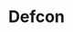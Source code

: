 ---
title: Defcon
crosslinks:
- amateurradio
- hacking
- autotldr
- netsec
- hackerspaces
- Documentaries
- LasVegas
- TheoryOfReddit
- decred
- LiveOverflow
- cissp
- AskNetsec
- rickandmorty
- FuckYou
---